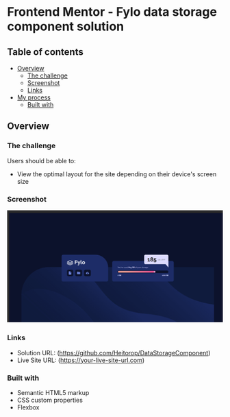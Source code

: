 # Frontend Mentor - Fylo data storage component solution

## Table of contents

- [Overview](#overview)
  - [The challenge](#the-challenge)
  - [Screenshot](#screenshot)
  - [Links](#links)
- [My process](#my-process)
  - [Built with](#built-with)

## Overview

### The challenge

Users should be able to:

- View the optimal layout for the site depending on their device's screen size

### Screenshot

![](./1440plus.png)
[](./below1440.png)
[](./mobile.png)

### Links

- Solution URL: (https://github.com/Heitorop/DataStorageComponent)
- Live Site URL: (https://your-live-site-url.com)


### Built with

- Semantic HTML5 markup
- CSS custom properties
- Flexbox
